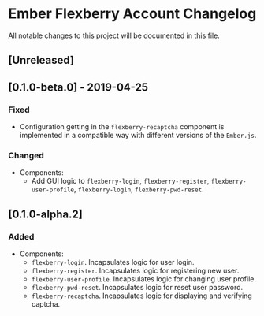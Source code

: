# Ember Flexberry Account Changelog
All notable changes to this project will be documented in this file.

## [Unreleased]

## [0.1.0-beta.0] - 2019-04-25
### Fixed
* Configuration getting in the `flexberry-recaptcha` component is implemented in a compatible way with different versions of the `Ember.js`.

### Changed
* Components:
  * Add GUI logic to `flexberry-login`, `flexberry-register`, `flexberry-user-profile`, `flexberry-login`, `flexberry-pwd-reset`.


## [0.1.0-alpha.2]
### Added
* Components:
    * `flexberry-login`. Incapsulates logic for user login.
    * `flexberry-register`. Incapsulates logic for registering new user.
    * `flexberry-user-profile`. Incapsulates logic for changing user profile.
    * `flexberry-pwd-reset`. Incapsulates logic for reset user password.
    * `flexberry-recaptcha`. Incapsulates logic for displaying and verifying captcha.

